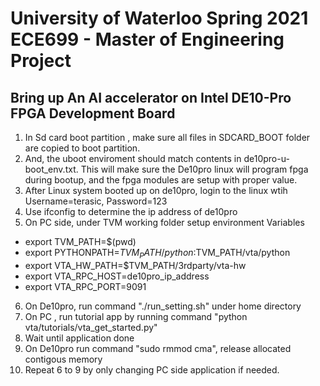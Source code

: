# University of Waterloo Spring 2021 ECE699 - Master of Engineering Project
## Bring up An AI accelerator on Intel DE10-Pro FPGA Development Board
1. In Sd card boot partition , make sure all files in SDCARD_BOOT folder are copied to boot partition.
2. And, the uboot enviroment should match contents in de10pro-u-boot_env.txt. This will make sure the De10pro linux will program fpga during bootup, and the fpga modules are setup with proper value.
3. After Linux system booted up on de10pro, login to the linux wtih Username=terasic, Password=123
4. Use ifconfig to determine the ip address of de10pro
5. On PC side, under TVM working folder setup environment Variables
- export TVM_PATH=$(pwd)
- export PYTHONPATH=$TVM_PATH/python:$TVM_PATH/vta/python
- export VTA_HW_PATH=$TVM_PATH/3rdparty/vta-hw
- export VTA_RPC_HOST=de10pro_ip_address
- export VTA_RPC_PORT=9091

6. On De10pro, run command "./run_setting.sh" under home directory
7. On PC , run tutorial app by running command "python vta/tutorials/vta_get_started.py"
8. Wait until application done
9. On De10pro run command "sudo rmmod cma", release allocated contigous memory
10. Repeat 6 to 9 by only changing PC side application if needed.  

